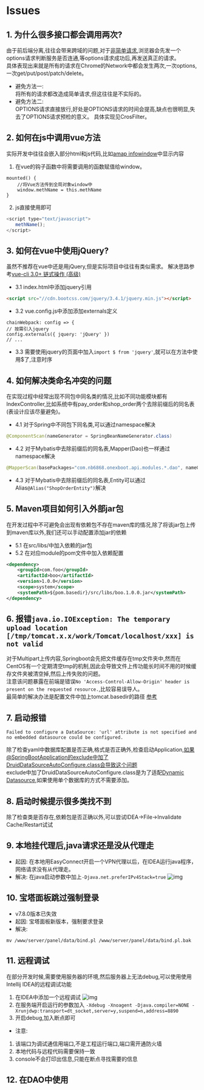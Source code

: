 # Issues

## 1. 为什么很多接口都会调用两次?

由于前后端分离,往往会带来跨域的问题,对于[非简单请求](http://www.ruanyifeng.com/blog/2016/04/cors.html),浏览器会先发一个options请求判断服务是否连通,等options请求成功后,再发送真正的请求。  
具体表现出来就是所有的请求在Chrome的Network中都会发生两次,一次options,一次get/put/post/patch/delete。
* 避免方法一:    
  将所有的请求都改造成简单请求,但这往往是不实际的。
* 避免方法二:    
  OPTIONS请求直接放行,好处是OPTIONS请求的时间会提高,缺点也很明显,失去了OPTIONS请求预检的意义。
  具体实现见CrosFilter。

## 2. 如何在js中调用vue方法

实际开发中往往会嵌入部分html和js代码,比如[amap infowindow](https://lbs.amap.com/api/javascript-api/guide/overlays/infowindow)中显示内容
1. 在vue的钩子函数中将需要调用的函数赋值给window。
```vue
mounted() {
    //将Vue方法传到全局对象window中
    window.methName = this.methName
}
```
2. js直接使用即可
```javascript
<script type="text/javascript">
　　methName();
</script>
```

## 3. 如何在vue中使用jQuery?

虽然不推荐在vue中还是用jQuery,但是实际项目中往往有类似需求。
解决思路参考[vue-cli 3.0+ 链式操作 (高级)](https://cli.vuejs.org/zh/guide/webpack.html#%E9%93%BE%E5%BC%8F%E6%93%8D%E4%BD%9C-%E9%AB%98%E7%BA%A7)

* 3.1 index.html中添加jquery引用
```html
<script src="//cdn.bootcss.com/jquery/3.4.1/jquery.min.js"></script>
``` 

* 3.2 vue.config.js中添加添加externals定义
```
chainWebpack: config => {    
// 按需引入jquery    
config.externals({ jquery: 'jQuery' })    
// ...
``` 

* 3.3 需要使用jquery的页面中加入`import $ from 'jquery'`,就可以在方法中使用$了,注意时序

## 4. 如何解决类命名冲突的问题

在实现过程中经常出现不同包中同名类的情况,比如不同功能模块都有IndexController,比如系统中有pay\_order和shop\_order两个去除前缀后的同名表\(表设计应该尽量避免\)。
* 4.1 对于Spring中不同包下同名类,可以通过namespace解决
```java
@ComponentScan(nameGenerator = SpringBeanNameGenerator.class)
```     
* 4.2 对于Mybatis中去除前缀后的同名表,Mapper\(Dao\)也一样通过namespace解决
```java
@MapperScan(basePackages="com.nb6868.onexboot.api.modules.*.dao", nameGenerator = SpringBeanNameGenerator.class)
``` 
* 4.3 对于Mybatis中去除前缀后的同名表,Entity可以通过Alias`@Alias("ShopOrderEntity")`解决

## 5. Maven项目如何引入外部jar包

在开发过程中不可避免会出现有依赖包不存在maven库的情况,除了将该jar包上传到maven库以外,我们还可以手动配置添加jar的依赖
* 5.1 在src/libs/中加入依赖的jar包
* 5.2 在对应module的pom文件中加入依赖配置
```xml
<dependency>
    <groupId>com.foo</groupId>
    <artifactId>boo</artifactId>
    <version>1.0.0</version>
    <scope>system</scope>
    <systemPath>${pom.basedir}/src/libs/boo.1.0.0.jar</systemPath>
</dependency>
```

## 6. 报错`java.io.IOException: The temporary upload location [/tmp/tomcat.x.x/work/Tomcat/localhost/xxx] is not valid`

对于Multipart上传内容,Springboot会先把文件缓存在tmp文件夹中,然而在CentOS有一个定期清空tmp的机制,因此会导致文件上传功能长时间不用的时候缓存文件夹被清空掉,然后上传失败的问题。    
注意该问题暴露在前端是错误`No 'Access-Control-Allow-Origin' header is present on the requested resource.`,比较容易误导人。   
最简单的解决办法是配置文件中加上tomcat.basedir的路径 [参考](https://blog.csdn.net/qq_21383435/article/details/91891664)

## 7. 启动报错
```
Failed to configure a DataSource: 'url' attribute is not specified and no embedded datasource could be configured.
```

除了检查yaml中数据库配置是否正确,格式是否正确外,检查启动Application,如果@SpringBootApplication的exclude中加了DruidDataSourceAutoConfigure.class会导致这个问题         
exclude中加了DruidDataSourceAutoConfigure.class是为了适配[Dynamic Datasource](boot/DynamicDatasource.md),如果使用单个数据库的方式不需要添加。

## 8. 启动时候提示很多类找不到

除了检查类是否存在,依赖包是否正确以外,可以尝试IDEA->File->Invalidate Cache/Restart试试

## 9. 本地挂代理后,java请求还是没从代理走
- 起因: 在本地用EasyConnect开启一个VPN代理以后，在IDEA运行java程序，网络请求没有从代理走。
- 解决: 在java启动参数中加上`-Djava.net.preferIPv4Stack=true`
  ![img](../_media/issue-ipv4-stack.png)

## 10. 宝塔面板跳过强制登录
- v7.8.0版本已失效
- 起因: 宝塔面板新版本，强制要求登录
- 解决: 
```shell
mv /www/server/panel/data/bind.pl /www/server/panel/data/bind.pl.bak
```

## 11. 远程调试
在部分开发时候,需要使用服务器的环境,然后服务器上无法debug,可以使用使用Intellij IDEA的远程调试功能

1. 在IDEA中添加一个远程调试
   ![img](../_media/remote_debug.png)
2. 在服务端开启运行的参数加入
`-Xdebug -Xnoagent -Djava.compiler=NONE -Xrunjdwp:transport=dt_socket,server=y,suspend=n,address=8890`
3. 开启debug,加入断点即可

- 注意: 
1. 该端口为调试通信用端口,不是工程运行端口,端口需开通防火墙
2. 本地代码与远程代码需要保持一致
3. console不会打印出信息,只能在断点寻找需要的信息

## 12. 在DAO中使用<script>报错org.xml.sax.SAXParseException; lineNumber: 1; columnNumber
- 原因：这是由于在sql中含有< >等符号，编译出现错误
- 解决：`<`替换为`&lt;` `>`替换为`&gt;`  

## 13. 在RequestBody接收参数时，部分参数明明传参了，但接收到的是null
- 原因：部分参数命名由于不符合Java规范，使用了首字母大写(如PID)或者第二个字母大写(pId)，导致注入失败
- 解决：使用ApiModelProperty声明传参名
```java
@JsonProperty("PID")
private String pId;
``` 
